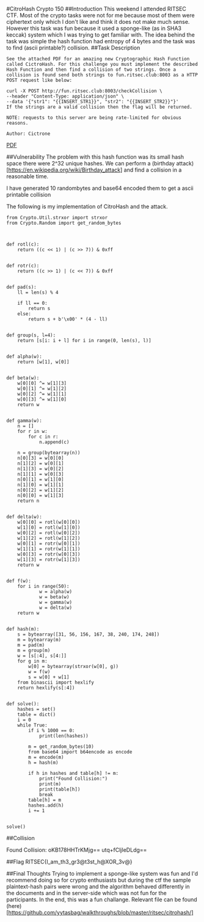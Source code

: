 #CitroHash Crypto 150
##Introduction
This weekend I attended RITSEC CTF. Most of the crypto tasks were not for me because most of them were ciphertext only which I don't like and think it does not make much sense. However this task was fun because it used a sponge-like (as in SHA3 keccak) system which I was trying to get familiar with. The idea behind the task was simple the hash function had entropy of 4 bytes and the task was to find (ascii printable?) collision. 
##Task Description
```
See the attached PDF for an amazing new Cryptographic Hash Function called CictroHash. For this challenge you must implement the described Hash Function and then find a collision of two strings. Once a collision is found send both strings to fun.ritsec.club:8003 as a HTTP POST request like below:

curl -X POST http://fun.ritsec.club:8003/checkCollision \
--header "Content-Type: application/json" \
--data '{"str1": "{{INSERT_STR1}}", "str2": "{{INSERT_STR2}}"}'
If the strings are a valid collision then the flag will be returned.

NOTE: requests to this server are being rate-limited for obvious reasons.

Author: Cictrone
```

[PDF](https://github.com/yytasbag/walkthroughs/blob/master/ritsec/citrohash/CictroHash.pdf)

##Vulnerability
The problem with this hash function was its small hash space there were 2^32 unique hashes. We can perform a (birthday attack)[https://en.wikipedia.org/wiki/Birthday_attack] and find a collision in a reasonable time.

I have generated 10 randombytes and base64 encoded them to get a ascii printable collision

The following is my implementation of CitroHash and the attack.


```
from Crypto.Util.strxor import strxor
from Crypto.Random import get_random_bytes



def rotl(c):
    return ((c << 1) | (c >> 7)) & 0xff


def rotr(c):
    return ((c >> 1) | (c << 7)) & 0xff


def pad(s):
    ll = len(s) % 4

    if ll == 0:
        return s
    else:
        return s + b'\x00' * (4 - ll)


def group(s, l=4):
    return [s[i: i + l] for i in range(0, len(s), l)]


def alpha(w):
    return [w[1], w[0]]


def beta(w):
    w[0][0] ^= w[1][3]
    w[0][1] ^= w[1][2]
    w[0][2] ^= w[1][1]
    w[0][3] ^= w[1][0]
    return w


def gamma(w):
    n = []
    for r in w:
        for c in r:
            n.append(c)

    n = group(bytearray(n))
    n[0][3] = w[0][0]
    n[1][2] = w[0][1]
    n[1][3] = w[0][2]
    n[1][1] = w[0][3]
    n[0][1] = w[1][0]
    n[1][0] = w[1][1]
    n[0][2] = w[1][2]
    n[0][0] = w[1][3]
    return n


def delta(w):
    w[0][0] = rotl(w[0][0])
    w[1][0] = rotl(w[1][0])
    w[0][2] = rotl(w[0][2])
    w[1][2] = rotl(w[1][2])
    w[0][1] = rotr(w[0][1])
    w[1][1] = rotr(w[1][1])
    w[0][3] = rotr(w[0][3])
    w[1][3] = rotr(w[1][3])
    return w


def f(w):
    for i in range(50):
            w = alpha(w)
            w = beta(w)
            w = gamma(w)
            w = delta(w)
    return w


def hash(m):
    s = bytearray([31, 56, 156, 167, 38, 240, 174, 248])
    m = bytearray(m)
    m = pad(m)
    m = group(m)
    w = [s[:4], s[4:]]
    for g in m:
        w[0] = bytearray(strxor(w[0], g))
        w = f(w)
        s = w[0] + w[1]
    from binascii import hexlify
    return hexlify(s[:4])


def solve():
    hashes = set()
    table = dict()
    i = 0
    while True:
        if i % 1000 == 0:
            print(len(hashes))

        m = get_random_bytes(10)
        from base64 import b64encode as encode
        m = encode(m)
        h = hash(m)

        if h in hashes and table[h] != m:
            print("Found Collision:")
            print(m)
            print(table[h])
            break
        table[h] = m
        hashes.add(h)
        i += 1


solve()
```

##Collision

Found Collision:
oKB178HHTrKMjg==
utq+fCljIeDLdg==


##Flag
RITSEC{I_am_th3_gr3@t3st_h@XOR_3v@}

##Final Thoughts
Trying to implement a sponge-like system was fun and I'd recommend doing so for crypto enthusiasts but during the ctf the sample plaintext-hash pairs were wrong and the algorithm behaved differently in the documents and in the server-side which was not fun for the participants. In the end, this was a fun challange.
Relevant file can be found (here)[https://github.com/yytasbag/walkthroughs/blob/master/ritsec/citrohash/]
